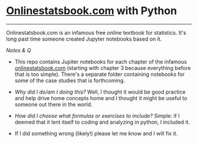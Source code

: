 # [Onlinestatsbook.com](http://Onlinestatsbook.com) with Python  
____

Onlinestatsbook.com is an infamous free online textbook for statistics. It's long past time someone created Jupyter notebooks based on it.  

_Notes & Q_

*  This repo contains Jupiter notebooks for each chapter of the infamous [onlinestatsbook.com](onlinestatsbook.com) (starting with chapter 3 because everything before that is too simple).  There's a separate folder containing notebooks for some of the case studies that is forthcoming.  

*  _Why did I do/am I doing this?_  Well, I thought it would be good practice and help drive home concepts home and I thought it might be useful to someone out there in the world.  

*  _How did I choose what formulas or exercises to include?_  Simple: if I deemed that it lent itself to coding and analyzing in python, I included it.  

*  If I did something wrong (likely!) please let me know and I will fix it.  

